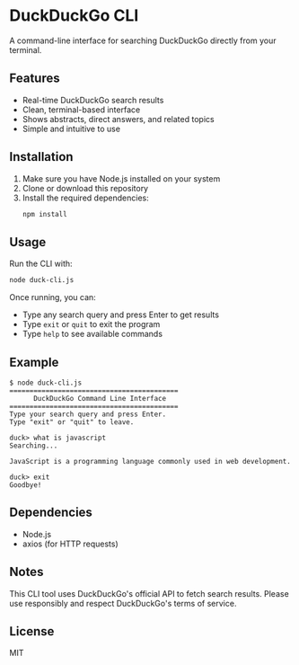# DuckDuckGo CLI

A command-line interface for searching DuckDuckGo directly from your terminal.

## Features

- Real-time DuckDuckGo search results
- Clean, terminal-based interface
- Shows abstracts, direct answers, and related topics
- Simple and intuitive to use

## Installation

1. Make sure you have Node.js installed on your system
2. Clone or download this repository
3. Install the required dependencies:
   ```bash
   npm install
   ```

## Usage

Run the CLI with:
```bash
node duck-cli.js
```

Once running, you can:
- Type any search query and press Enter to get results
- Type `exit` or `quit` to exit the program
- Type `help` to see available commands

## Example

```
$ node duck-cli.js
==========================================
      DuckDuckGo Command Line Interface
==========================================
Type your search query and press Enter.
Type "exit" or "quit" to leave.

duck> what is javascript
Searching...

JavaScript is a programming language commonly used in web development.

duck> exit
Goodbye!
```

## Dependencies

- Node.js
- axios (for HTTP requests)

## Notes

This CLI tool uses DuckDuckGo's official API to fetch search results. Please use responsibly and respect DuckDuckGo's terms of service.

## License

MIT
